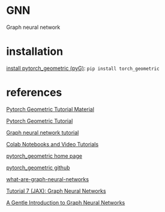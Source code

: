 # GNN
Graph neural network

# installation

[install pytorch_geometric (pyG)](https://pytorch-geometric.readthedocs.io/en/latest/install/installation.html): `pip install torch_geometric`

# references

[Pytorch Geometric Tutorial Material](https://github.com/AntonioLonga/PytorchGeometricTutorial)

[Pytorch Geometric Tutorial](https://www.youtube.com/watch?v=JtDgmmQ60x8&list=PLGMXrbDNfqTzqxB1IGgimuhtfAhGd8lHF)

[Graph neural network tutorial](https://www.youtube.com/watch?v=fOctJB4kVlM&list=PLV8yxwGOxvvoNkzPfCx2i8an--Tkt7O8Z)

[Colab Notebooks and Video Tutorials](https://pytorch-geometric.readthedocs.io/en/latest/get_started/colabs.html)

[pytorch_geometric home page](https://pyg.org/)

[pytorch_geometric github](https://github.com/pyg-team/pytorch_geometric)

[what-are-graph-neural-networks](https://blogs.nvidia.com/blog/2022/10/24/what-are-graph-neural-networks/)

[Tutorial 7 (JAX): Graph Neural Networks](https://uvadlc-notebooks.readthedocs.io/en/latest/tutorial_notebooks/JAX/tutorial7/GNN_overview.html)

[A Gentle Introduction to Graph Neural Networks](https://distill.pub/2021/gnn-intro/)
